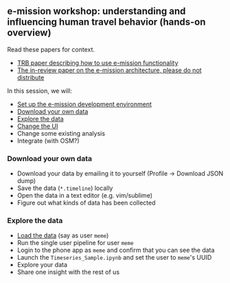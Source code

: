 ## e-mission workshop: understanding and influencing human travel behavior (hands-on overview) ##

Read these papers for context.

- [TRB paper describing how to use e-mission functionality](https://people.eecs.berkeley.edu/~shankari/emission_trb_2017_paper.pdf)
- [The in-review paper on the e-mission architecture, please do not distribute](https://people.eecs.berkeley.edu/~shankari/em-arch.pdf)

In this session, we will:

- [Set up the e-mission development environment](small_ui_changes/quickstart.md)
- [Download your own data](#download-your-own-data)
- [Explore the data](#explore-the-data)
- [Change the UI](./small_ui_changes/)
- Change some existing analysis
- Integrate (with OSM?)

### Download your own data ###
- Download your data by emailing it to yourself (Profile -> Download JSON dump)
- Save the data (`*.timeline`) locally
- Open the data in a text editor (e.g. vim/sublime)
- Figure out what kinds of data has been collected

### Explore the data ###
- [Load the data](https://github.com/e-mission/e-mission-server#loading-test-data) (say as user `meme`)
- Run the single user pipeline for user `meme`
- Login to the phone app as `meme` and confirm that you can see the data
- Launch the `Timeseries_Sample.ipynb` and set the user to `meme`'s UUID
- Explore your data
- Share one insight with the rest of us

